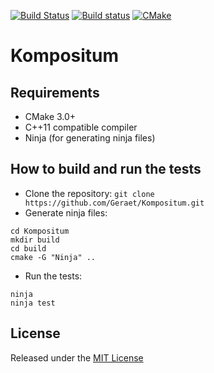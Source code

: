 [![Build Status](https://travis-ci.org/Geraet/Kompositum.svg?branch=master)](https://travis-ci.org/Geraet/Kompositum)
[![Build status](https://ci.appveyor.com/api/projects/status/dubhcrbls03bqhn0/branch/master?svg=true)](https://ci.appveyor.com/project/rehans/kompositum/branch/master)
[![CMake](https://github.com/rehans/Kompositum/actions/workflows/cmake.yml/badge.svg)](https://github.com/rehans/Kompositum/actions/workflows/cmake.yml)

# Kompositum

## Requirements

* CMake 3.0+
* C++11 compatible compiler
* Ninja (for generating ninja files)

## How to build and run the tests

* Clone the repository: `git clone https://github.com/Geraet/Kompositum.git`
* Generate ninja files:
```
cd Kompositum
mkdir build
cd build
cmake -G "Ninja" ..
```
* Run the tests:
```
ninja
ninja test
```

## License

Released under the [MIT License](LICENSE)
